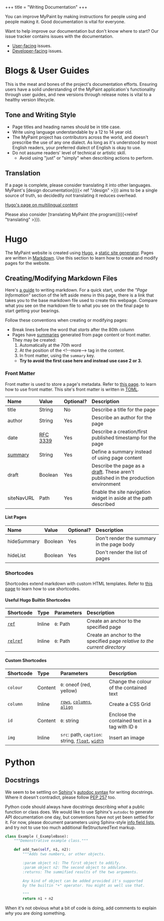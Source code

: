 +++
title = "Writing Documentation"
+++

You can improve MyPaint by making instructions for people using and people making
it. Good documentation is vital for everyone.<!--more-->

Want to help improve our documentation but don't know where to start? Our issue
tracker contains issues with the documentation.
- [User-facing][userissues] issues.
- [Developer-facing][devissues] issues.

[userissues]: https://github.com/mypaint/mypaint/issues?q=is%3Aopen+is%3Aissue+label%3Acat.docs.user
[devissues]: https://github.com/mypaint/mypaint/issues?q=is%3Aopen+is%3Aissue+label%3Acat.docs.dev

# Blogs & User Guides
This is the meat and bones of the project's documentation efforts. Ensuring users
have a solid understanding of the MyPaint application's functionality through user
guides, and new versions through release notes is vital to a healthy version lifecycle.

## Tone and Writing Style
- Page titles and heading names should be in title case.
- Write using language understandable by a 12 to 14 year old.
- The MyPaint project has contributors across the world, and doesn't prescribe the
use of any one dialect. As long as it's understood by most English readers, your
preferred dialect of English is okay to use.
- Do not assume readers' level of technical or artistic skill.
    - Avoid using "just" or "simply" when describing actions to perform.

## Translation
If a page is complete, please consider translating it into other languages. MyPaint's
[design documentation]({{< ref "/design" >}}) aims to be a single source of truth,
so decidedlly *not* translating it reduces overhead.

[Hugo's page on multilingual content](https://gohugo.io/content-management/multilingual/)

Please also consider [translating MyPaint (the program)]({{<relref "translating" >}}).

# Hugo
The MyPaint website is created using [Hugo][hugo], a [static site generator][ssg].
Pages are written in [Markdown][md]. Use this section to learn how to create
and modify pages for the website.

[hugo]: https://gohugo.io/
[ssg]: https://en.wikipedia.org/wiki/Static_site_generator
[md]: https://en.wikipedia.org/wiki/Markdown

## Creating/Modifying Markdown Files
Here's [a guide][md-guide] to writing markdown. For a quick start, under the *"Page
Information"* section of the left aside menu in this page, there is a link that takes
you to the base markdown file used to create this webpage. Compare what you see
on the markdown file to what you see on the final page to start getting your bearings.

Follow these conventions when creating or modifying pages:
- Break lines before the word that *starts* after the 80th column
- Pages have [summaries][hugo-summary] generated from page content or front matter.
They may be created:
    1. Automatically at the 70th word
    2. At the position of the \<!\-\-more\-\-\> tag in the content.
    3. In front matter, using the ``summary`` key.
    - **Try to avoid the first case here and instead use case 2 or 3.**

[md-guide]: https://www.markdownguide.org/

### Front Matter
Front matter is used to store a page's metadata. Refer to [this page](https://gohugo.io/content-management/front-matter/).
to learn how to use front matter. This site's front matter is written in [TOML](https://toml.io/en/).

|Name|Value|Optional?|Description|
|:---|:----|:--------|:----------|
|title|String|No|Describe a title for the page|
|author|String|Yes|Describe an author for the page|
|date|[RFC 3339][rfc-3339]|Yes|Describe a creation/first published timestamp for the page|
|[summary][hugo-summary]|String|Yes|Define a summary instead of using page content|
|draft|Boolean|Yes|Describe the page as a [draft][hugo-draft]. These aren't published in the production environment|
|siteNavURL|Path|Yes|Enable the site navigation widget in aside at the path described|

[rfc-3339]: https://datatracker.ietf.org/doc/html/rfc3339
[hugo-draft]: https://gohugo.io/methods/page/draft/
[hugo-summary]: https://gohugo.io/content-management/summaries/

#### List Pages
|Name|Value|Optional?|Description|
|:---|:----|:--------|:----------|
|hideSummary|Boolean|Yes|Don't render the summary in the page body|
|hideList|Boolean|Yes|Don't render the list of pages|

### Shortcodes
Shortcodes extend markdown with custom HTML templates. Refer to [this page](https://gohugo.io/content-management/shortcodes/)
to learn how to use shortcodes.

#### Useful Hugo Builtin Shortcodes
|Shortcode|Type|Parameters|Description|
|:--------|:---|:---------|:----------|
|[``ref``][hugo-ref]|Inline|``0``: Path|Create an anchor to the specified page|
|[``relref``][hugo-relref]|Inline|``0``: Path|Create an anchor to the specified page *relative to the current directory*|

[hugo-ref]: https://gohugo.io/methods/shortcode/ref/
[hugo-relref]: https://gohugo.io/methods/shortcode/relref/

#### Custom Shortcodes
|Shortcode|Type|Parameters|Description|
|:--------|:---|:---------|:----------|
|``colour``|Content|``0``: oneof (red, yellow)|Change the colour of the contained text|
|``column``|Inline|[``rows``][css-rows], [``columns``][css-columns], [``align``][css-align]|Create a CSS Grid|
|``id``|Content|``0``: string|Enclose the contained text in a <span> tag with ID ``0``|
|``img``|Inline|``src``: path, ``caption``: string, [``float``][css-float], [``width``][css-max-width] |Insert an image|

[css-rows]: https://developer.mozilla.org/en-US/docs/Web/CSS/grid-template-rows
[css-columns]: https://developer.mozilla.org/en-US/docs/Web/CSS/grid-template-columns
[css-align]: https://developer.mozilla.org/en-US/docs/Web/CSS/align-items
[css-float]: https://developer.mozilla.org/en-US/docs/Web/CSS/float
[css-max-width]: https://developer.mozilla.org/en-US/docs/Web/CSS/max-width

# Python
## Docstrings
We seem to be settling on [Sphinx](http://sphinx-doc.org/)'s [autodoc syntax](http://sphinx-doc.org/ext/autodoc.html#module-sphinx.ext.autodoc) for writing docstrings. Where it doesn't contradict, please follow [PEP 257](http://www.python.org/dev/peps/pep-0257/) too.

Python code should always have docstrings describing _what_ a public function or class does. We would like to use Sphinx's `autodoc` to generate API documentation one day, but conventions have not yet been settled for it. For now, please document parameters using Sphinx-style [info field lists](http://www.sphinx-doc.org/en/stable/domains.html#info-field-lists), and try not to use too much additional ReStructuredText markup.

```python
class Example (_ExampleBase):
    """Demonstrative example class."""

    def add_two(self, n1, n2):
        """Adds two numbers, or other objects.

        :param object n1: The first object to addify.
        :param object n2: The second object to addulate.
        :returns: The summified results of the two arguments.

        Any kind of object can be added provided it's supported
        by the builtin "+" operator. You might as well use that.

        """
        return n1 + n2
```

When it's not obvious what a bit of code is doing, add comments to explain _why_ you are doing something.
